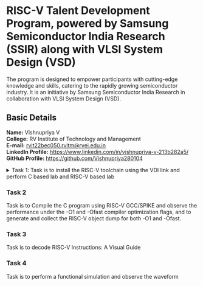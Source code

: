 # RISC-V Talent Development Program, powered by Samsung Semiconductor India Research (SSIR) along with VLSI System Design (VSD)
The program is designed to empower participants with cutting-edge knowledge and skills, catering to the rapidly growing semiconductor industry. It is an initiative by Samsung Semiconductor India Research in collaboration with VLSI System Design (VSD).

## Basic Details
**Name:** Vishnupriya V  
**College:** RV Institute of Technology and Management  
**E-mail:** rvit22bec050.rvitm@rvei.edu.in  
**Linkedln Profile:** https://www.linkedin.com/in/vishnupriya-v-213b282a5/  
**GitHub Profile:** https://github.com/Vishnupriya280104

<details>

  <summary>Task 1: Task is to install the RISC-V toolchain using the VDI link and perform C based lab and RISC-V based lab  </summary>  
  Ubuntu Installation    
![ubuntu_installation](https://github.com/user-attachments/assets/727baea8-e309-4ded-9c53-74423d5f12ff)    
  RISCV64   
![riscv64](https://github.com/user-attachments/assets/8f58719c-4ba2-420e-8cdc-3a69251a0ca8)  
  RISCV_O1  
![riscv_O1](https://github.com/user-attachments/assets/c72ca528-2cee-48ae-a8e8-af1320e59d24)  
  RISCV_Ofast  
![riscv_Ofast](https://github.com/user-attachments/assets/a5ef1181-6030-4d99-8b08-65ed5d3bdea9)  
  Sum of numbers using C  
![sum_of_numbers_using_c](https://github.com/user-attachments/assets/b2c78484-7999-4f0f-b7b9-ded01512eb9e)   

</details>

### Task 2
Task is to Compile the C program using RISC-V GCC/SPIKE and observe the performance under the -O1 and -Ofast compiler optimization flags, and to generate and collect the RISC-V object dump for both -O1 and -Ofast.
### Task 3
Task is to decode RISC-V Instructions: A Visual Guide  
### Task 4
Task is to perform a functional simulation and observe the waveform




